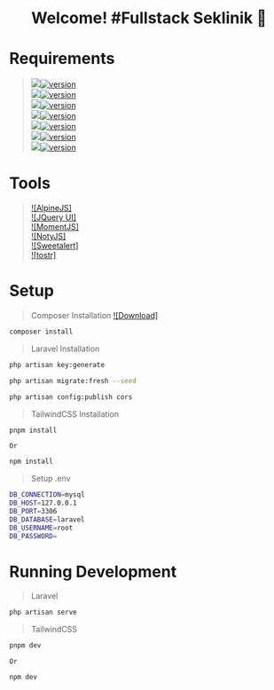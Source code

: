 <h1 align='center'>Welcome! #Fullstack Seklinik 🚀</h1>

# Requirements
> [<img src="https://img.shields.io/badge/PHP-777BB4?style=for-the-badge&logo=php&logoColor=white" />![version](https://img.shields.io/badge/version-8.2.12-blue)](https://sourceforge.net/projects/xampp/files/XAMPP%20Windows/8.2.12/xampp-windows-x64-8.2.12-0-VS16-installer.exe/download) </br>
> [<img src="https://img.shields.io/badge/Laravel-FF2D20?style=for-the-badge&logo=laravel&logoColor=white" />![version](https://img.shields.io/badge/version-11.xx-blue)](https://laravel.com/docs/11.x/installation) </br>
> [<img src="https://img.shields.io/badge/jQuery-0769AD?style=for-the-badge&logo=jquery&logoColor=white" />![version](https://img.shields.io/badge/version-3.7.1-blue)](https://cdnjs.com/libraries/jquery) </br>
> [<img src="https://img.shields.io/badge/Node%20js-339933?style=for-the-badge&logo=nodedotjs&logoColor=white" />![version](https://img.shields.io/badge/version-21.7.1-blue)](https://nodejs.org/en/download/prebuilt-installer) </br>
> [<img src="https://img.shields.io/badge/MySQL-005C84?style=for-the-badge&logo=mysql&logoColor=white" />![version](https://img.shields.io/badge/version-8.0.39-blue)](https://dev.mysql.com/downloads/installer/) </br>
> [<img src="https://img.shields.io/badge/Font_Awesome-339AF0?style=for-the-badge&logo=fontawesome&logoColor=white" />![version](https://img.shields.io/badge/version-6.5.2-blue)](https://cdnjs.com/libraries/font-awesome) </br>
> [<img src="https://img.shields.io/badge/Tailwind_CSS-38B2AC?style=for-the-badge&logo=tailwind-css&logoColor=white" />![version](https://img.shields.io/badge/version-1.7-blue)](https://tailwindcss.com/docs/guides/vite#vue) </br>

# Tools
> [![AlpineJS]](https://alpinejs.dev/essentials/installation) </br>
> [![JQuery UI]](https://jqueryui.com) </br>
> [![MomentJS]](https://momentjs.com) </br>
> [![NotyJS]](https://www.jsdelivr.com/package/npm/noty) </br>
> [![Sweetalert]](https://sweetalert2.github.io) </br>
> [![tostr]](https://www.jsdelivr.com/package/npm/toastr) </br>

# Setup
> Composer Installation
> [![Download]](https://getcomposer.org/download/) </br>
```bash
composer install
```
> Laravel Installation
```bash
php artisan key:generate
```
```bash
php artisan migrate:fresh --seed
```
```bash
php artisan config:publish cors
```
> TailwindCSS Installation
```bash
pnpm install
```
`Or`
```bash
npm install
```
> Setup .env
```bash
DB_CONNECTION=mysql
DB_HOST=127.0.0.1
DB_PORT=3306
DB_DATABASE=laravel
DB_USERNAME=root
DB_PASSWORD=
```

# Running Development
> Laravel
```bash
php artisan serve
```
> TailwindCSS
```bash
pnpm dev
```
`Or`
```bash
npm dev
```